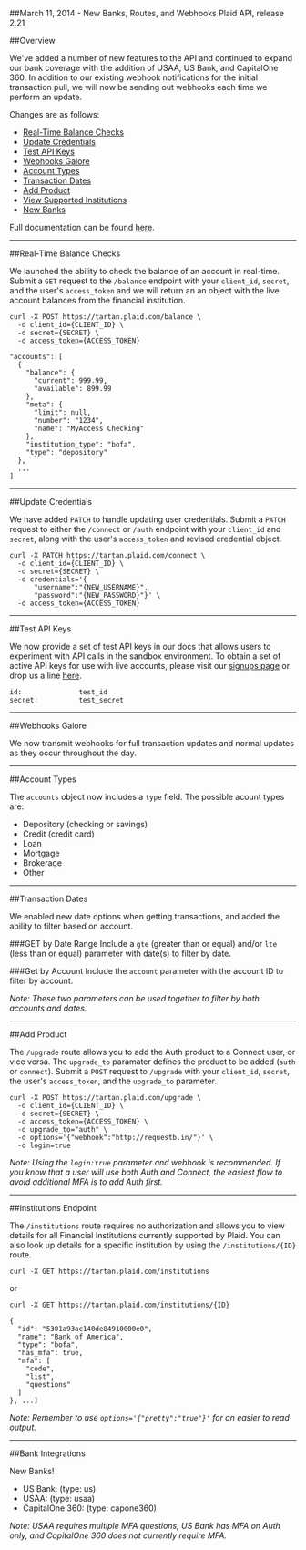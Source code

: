 ##March 11, 2014 - New Banks, Routes, and Webhooks
Plaid API, release 2.21

##Overview

We've added a number of new features to the API and continued to expand our bank coverage with the addition of USAA, US Bank, and CapitalOne 360. In addition to our existing webhook notifications for the initial transaction pull, we will now be sending out webhooks each time we perform an update.

Changes are as follows:
 * [Real-Time Balance Checks](internal#Real-Time_Balance_Checks)
 * [Update Credentials](internal#Update_Credentials)
 * [Test API Keys](internal#Test_API_Keys)
 * [Webhooks Galore](internal#Webhooks_Galore)
 * [Account Types](internal#Account_Types)
 * [Transaction Dates](internal#Transaction_Dates)
 * [Add Product](internal#Add_Product)
 * [View Supported Institutions](internal#Institutions_Endpoint)
 * [New Banks](internal#Bank_Integrations)

Full documentation can be found [here](https://www.plaid.com/docs).

---

##Real-Time Balance Checks

We launched the ability to check the balance of an account in real-time. Submit a `GET` request to the `/balance` endpoint with your `client_id`, `secret`, and the user's `access_token` and we will return an an object with the live account balances from the financial institution.

```
curl -X POST https://tartan.plaid.com/balance \
  -d client_id={CLIENT_ID} \
  -d secret={SECRET} \
  -d access_token={ACCESS_TOKEN}
```

```
"accounts": [
  {
    "balance": {
      "current": 999.99,
      "available": 899.99
    },
    "meta": {
      "limit": null,
      "number": "1234",
      "name": "MyAccess Checking"
    },
    "institution_type": "bofa",
    "type": "depository"
  },
  ...
]
```

---

##Update Credentials

We have added `PATCH` to handle updating user credentials. Submit a `PATCH` request to either the `/connect` or `/auth` endpoint with your `client_id` and `secret`, along with the user's `access_token` and revised credential object. 

```
curl -X PATCH https://tartan.plaid.com/connect \
  -d client_id={CLIENT_ID} \
  -d secret={SECRET} \
  -d credentials='{
      "username":"{NEW_USERNAME}", 
      "password":"{NEW_PASSWORD}"}' \
  -d access_token={ACCESS_TOKEN}
```

---

##Test API Keys

We now provide a set of test API keys in our docs that allows users to experiment with API calls in the sandbox environment. To obtain a set of active API keys for use with live accounts, please visit our [signups page](https://plaid.com/signup) or drop us a line [here](mailto:signups@plaid.com).

```
id:              test_id
secret:          test_secret
```

---

##Webhooks Galore

We now transmit webhooks for full transaction updates and normal updates as they occur throughout the day.

---

##Account Types

The `accounts` object now includes a `type` field. The possible acount types are:
 * Depository (checking or savings)
 * Credit (credit card)
 * Loan
 * Mortgage
 * Brokerage
 * Other

---

##Transaction Dates

We enabled new date options when getting transactions, and added the ability to filter based on account. 

###GET by Date Range
Include a `gte` (greater than or equal) and/or `lte` (less than or equal) parameter with date(s) to filter by date. 

###Get by Account
Include the `account` parameter with the account ID to filter by account. 

_Note: These two parameters can be used together to filter by both accounts and dates._

---

##Add Product

The `/upgrade` route allows you to add the Auth product to a Connect user, or vice versa. The `upgrade_to` paramater defines the product to be added (`auth` or `connect`). Submit a `POST` request to `/upgrade` with your `client_id`, `secret`, the user's `access_token`, and the `upgrade_to` parameter. 

```
curl -X POST https://tartan.plaid.com/upgrade \
  -d client_id={CLIENT_ID} \
  -d secret={SECRET} \
  -d access_token={ACCESS_TOKEN} \
  -d upgrade_to="auth" \
  -d options='{"webhook":"http://requestb.in/"}' \
  -d login=true

```

_Note: Using the `login:true` parameter and webhook is recommended. If you know that a user will use both Auth and Connect, the easiest flow to avoid additional MFA is to add Auth first._

---

##Institutions Endpoint

The `/institutions` route requires no authorization and allows you to view details for all Financial Institutions currently supported by Plaid. You can also look up details for a specific institution by using the `/institutions/{ID}` route.

```
curl -X GET https://tartan.plaid.com/institutions
```
or
```
curl -X GET https://tartan.plaid.com/institutions/{ID}
```

```
{
  "id": "5301a93ac140de84910000e0",
  "name": "Bank of America",
  "type": "bofa",
  "has_mfa": true,
  "mfa": [
    "code",
    "list",
    "questions"
  ]
}, ...]
```
_Note: Remember to use `options='{"pretty":"true"}'` for an easier to read output._

---

##Bank Integrations

New Banks!

 * US Bank:         (type: us)
 * USAA:            (type: usaa)
 * CapitalOne 360:  (type: capone360)

_Note: USAA requires multiple MFA questions, US Bank has MFA on Auth only, and CapitalOne 360 does not currently require MFA._
